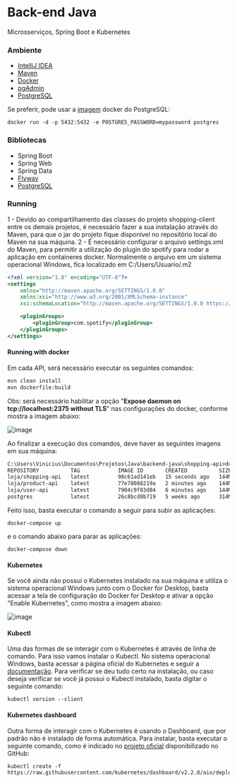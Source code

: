 # Back-end Java
Microsserviços, Spring Boot e Kubernetes

### Ambiente
* [IntelliJ IDEA](https://www.jetbrains.com/pt-br/idea/download)
* [Maven](https://maven.apache.org)
* [Docker](https://www.docker.com/products/docker-desktop)
* [pgAdmin](https://www.pgadmin.org/download)
* [PostgreSQL](https://www.postgresql.org/download)

Se preferir, pode usar a [imagem](https://hub.docker.com/_/postgres) docker do PostgreSQL:

`
docker run -d -p 5432:5432 -e POSTGRES_PASSWORD=mypassword postgres
`

### Bibliotecas
* Spring Boot
* Spring Web
* Spring Data
* [Flyway](https://github.com/flyway/flyway)
* [PostgreSQL](https://mvnrepository.com/artifact/org.postgresql/postgresql)

### Running
1 - Devido ao compartilhamento das classes do projeto shopping-client entre os demais projetos, é necessário fazer a sua instalação através do Maven, para que o jar do projeto fique disponível no repositório local do Maven na sua máquina.
2 - É necessário configurar o arquivo settings.xml do Maven, para permitir a utilização do plugin do spotify para rodar a aplicação em containeres docker. Normalmente o arquivo em um sistema operacional Windows, fica localizado em C:/Users/Usuario/.m2

```xml
<?xml version="1.0" encoding="UTF-8"?>
<settings 
    xmlns="http://maven.apache.org/SETTINGS/1.0.0" 
    xmlns:xsi="http://www.w3.org/2001/XMLSchema-instance"
    xsi:schemaLocation="http://maven.apache.org/SETTINGS/1.0.0 https://maven.apache.org/xsd/settings-1.0.0.xsd">

    <pluginGroups>
        <pluginGroup>com.spotify</pluginGroup>
    </pluginGroups>
</settings>
```

#### Running with docker
Em cada API, será necessário executar os seguintes comandos:
```cmd
mvn clean install
mvn dockerfile:build
```
Obs: será necessário habilitar a opção "**Expose daemon on tcp://localhost:2375 without TLS**" nas configurações do docker, conforme mostra a imagem abaixo:

![image](https://user-images.githubusercontent.com/16382981/118900145-a2e77a00-b8e6-11eb-9b83-ce5c729e88d7.png)

Ao finalizar a execução dos comandos, deve haver as seguintes imagens em sua máquina:

```cmd
C:\Users\Vinicius\Documentos\Projetos\Java\backend-java\shopping-api>docker images
REPOSITORY          TAG            IMAGE ID       CREATED          SIZE
loja/shopping-api   latest         98c61ad141eb   15 seconds ago   144MB
loja/product-api    latest         77e78088219a   2 minutes ago    144MB
loja/user-api       latest         7904c9f83d84   6 minutes ago    144MB
postgres            latest         26c8bcd8b719   5 weeks ago      314MB
```

Feito isso, basta executar o comando a seguir para subir as aplicações:

```
docker-compose up
```

e o comando abaixo para parar as aplicações:

```
docker-compose down
```

#### Kubernetes

Se você ainda não possui o Kubernetes instalado na sua máquina e utiliza o sistema operacional Windows junto com o Docker for Desktop, basta acessar a tela de configuração do Docker for Desktop e ativar a opção "Enable Kubernetes", como mostra a imagem abaixo:

![image](https://user-images.githubusercontent.com/16382981/119264235-ac0f6a00-bbb8-11eb-8db2-e1ab4d95de71.png)


#### Kubectl

Uma das formas de se interagir com o Kubernetes é através de linha de comando. Para isso vamos instalar o Kubectl. No sistema operacional Windows, basta acessar a página oficial do Kubernetes e seguir a [documentação](https://kubernetes.io/docs/tasks/tools/install-kubectl-windows/). Para verificar se deu tudo certo na instalação, ou caso deseja verificar se você já possui o Kubectl instalado, basta digitar o seguinte comando:

```
kubectl version --client
```

#### Kubernetes dashboard

Outra forma de interagir com o Kubernetes é usando o Dashboard, que por padrão não é instalado de forma automática. Para instalar, basta executar o seguinte comando, como é indicado no [projeto oficial](https://github.com/kubernetes/dashboard) disponibilizado no GitHub:

```
kubectl create -f https://raw.githubusercontent.com/kubernetes/dashboard/v2.2.0/aio/deploy/recommended.yaml
```
